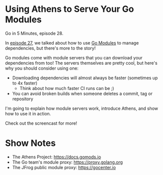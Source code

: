 # Using Athens to Serve Your Go Modules

Go in 5 Minutes, episode 28.

In [episode 27](https://www.goin5minutes.com/screencast/episode_27_intro_to_modules/), we talked about how to use [Go Modules](https://github.com/golang/go/wiki/Modules) to manage dependencies, but there's more to the story!

Go modules come with module servers that you can download your dependencies from too! The servers themselves are pretty cool, but here's why you should consider using one:

- Downloading dependencies will almost always be faster (sometimes up to 4x faster)
  - Think about how much faster CI runs can be ;)
- You can avoid broken builds when someone deletes a commit, tag or repository

I'm going to explain how module servers work, introduce Athens, and show how to use it in action.

Check out the screencast for more!

# Show Notes

- The Athens Project: https://docs.gomods.io
- The Go team's module proxy: https://proxy.golang.org
- The JFrog public module proxy: https://gocenter.io
